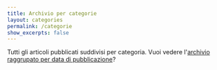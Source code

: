 ```yaml
---
title: Archivio per categorie
layout: categories
permalink: /categorie
show_excerpts: false
---
```


Tutti gli articoli pubblicati suddivisi per categoria. Vuoi vedere l'[archivio raggrupato per data di pubblicazione](/archivio)?